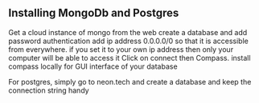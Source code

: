 ## Installing MongoDb and Postgres

Get a cloud instance of mongo from the web
create a database and add password authentication 
add ip address 0.0.0.0/0 so that it is accessible from everywhere. if you set it to your own ip address then only your computer will be able to access it
Click on connect then Compass. install compass locally for GUI interface of your database

For postgres, simply go to neon.tech and create a database and keep the connection string handy